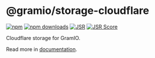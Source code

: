 # @gramio/storage-cloudflare

[![npm](https://img.shields.io/npm/v/@gramio/storage-cloudflare?logo=npm&style=flat&labelColor=000&color=3b82f6)](https://www.npmjs.org/package/@gramio/storage-cloudflare)
[![npm downloads](https://img.shields.io/npm/dw/@gramio/storage-cloudflare?logo=npm&style=flat&labelColor=000&color=3b82f6)](https://www.npmjs.org/package/@gramio/storage-cloudflare)
[![JSR](https://jsr.io/badges/@gramio/storage-cloudflare)](https://jsr.io/@gramio/storage-cloudflare)
[![JSR Score](https://jsr.io/badges/@gramio/storage-cloudflare/score)](https://jsr.io/@gramio/storage-cloudflare)

Cloudflare storage for GramIO.

Read more in [documentation](https://gramio.netlify.app/storages/).
